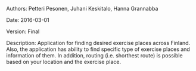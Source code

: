 Authors: Petteri Pesonen, Juhani Keskitalo, Hanna Grannabba

Date: 2016-03-01

Version: Final

Description: Application for finding desired exercise places across Finland. Also, the application has ability to find specific type of exercise places and information of them. In addition, routing (i.e. shorthest route) is possible based on your location and the exercise place.
